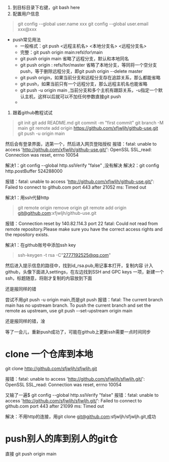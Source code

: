 1. 到目标目录下右键，git bash here
1. 配置用户信息
>git config --global user.name xxx
>git config --global user.email xxx@xxx
* push常见用法
  * 一般格式：git push <远程主机名> <本地分支名> <远程分支名>
  * 完整：git push origin main:refs\for\main
  * git push origin main 省略了远程分支，默认和本地同名
  * git push origin : refs/for/master 省略了本地分支，等同将一个空分支push，等于删除远程分支，即git push origin --delete master
  * git push origin，如果当前分支和远程分支存在追踪关系，那么都能省略
  * git push，如果当前只有一个远程分支，那么远程主机名也能省略 
  * git push -u origin main ,当前分支和多个主机有跟踪关系，-u指定一个默认主机，这样以后就可以不加任何参数直接git push
  * 
1. 跟着github教程试试
>git init
>git add README.md
>git commit -m "first commit"
>git branch -M main
>git remote add origin https://github.com/xfjwljh/github-use.git
> git push -u origin main

然后会有登录界面，选第一个，然后进入网页登陆授权
报错：fatal: unable to access 'http://github.com/xfjwljh/github-use.git/': OpenSSL SSL_read: Connection was reset, errno 10054

解决1：git config --global http.sslVerify "false" ,没有解决
解决2：git config http.postBuffer 524288000

报错：fatal: unable to access 'http://github.com/xfjwljh/github-use.git/': Failed to connect to github.com port 443 after 21052 ms: Timed out

解决1：用ssh代替http 
>git remote origin remove origin
>git remote add origin git@github.com:xfjwljh/github-use.git

报错：Connection reset by 140.82.114.3 port 22
fatal: Could not read from remote repository.Please make sure you have the correct access rights
and the repository exists.

解决1：在github账号中添加ssh key
>ssh-keygen -t rsa -C"2777192525@qq.com"

然后进入提示信息的路径中，找到id_rsa.pub,用记事本打开，复制内容
计入github，头像下面进入settings，在左边找到SSH and GPC keys 一项，新建一个ssh，标题随意，将刚才复制的内容放到下面

还是报同样的错

尝试不用git push -u origin main,而是git push
报错：fatal: The current branch main has no upstream branch.
To push the current branch and set the remote as upstream, use  git push --set-upstream origin main

还是报同样的错，淦

等了一会儿，重新push成功了，可能在github上更新ssh需要一点时间同步


# clone 一个仓库到本地
git clone http://github.com/sfjwljh/sfjwljh.git

报错：fatal: unable to access 'http://github.com/sfjwljh/sfjwljh.git/': OpenSSL SSL_read: Connection was reset, errno 10054

又输了一遍$ git config --global http.sslVerify "false"
报错：fatal: unable to access 'http://github.com/sfjwljh/sfjwljh.git/': Failed to connect to github.com port 443 after 21099 ms: Timed out

解决：不用http的连接，用git clone git@github.com:sfjwljh/sfjwljh.git,成功

# push别人的库到别人的git仓
直接 git push origin main